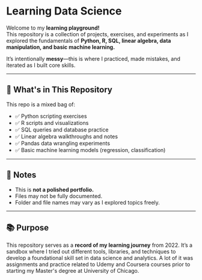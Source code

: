 # Learning Data Science

Welcome to my **learning playground!**  
This repository is a collection of projects, exercises, and experiments as I explored the fundamentals of **Python, R, SQL, linear algebra, data manipulation, and basic machine learning.**

It’s intentionally **messy**—this is where I practiced, made mistakes, and iterated as I built core skills.

---

## 📂 What's in This Repository

This repo is a mixed bag of:
- ✅ Python scripting exercises  
- ✅ R scripts and visualizations  
- ✅ SQL queries and database practice  
- ✅ Linear algebra walkthroughs and notes  
- ✅ Pandas data wrangling experiments  
- ✅ Basic machine learning models (regression, classification)

---

## 🚧 Notes

- This is **not a polished portfolio.**
- Files may not be fully documented.
- Folder and file names may vary as I explored topics freely.

---

## 📚 Purpose

This repository serves as a **record of my learning journey** from 2022. It’s a sandbox where I tried out different tools, libraries, and techniques to develop a foundational skill set in data science and analytics. A lot of it was assignments and practice related to Udemy and Coursera courses prior to starting my Master's degree at University of Chicago.

